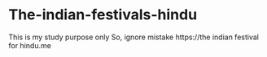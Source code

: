 # The-indian-festivals-hindu
This is my study purpose only So, ignore mistake https://the indian festival for hindu.me 
